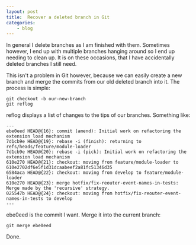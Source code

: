 ```yaml
---
layout: post
title:  Recover a deleted branch in Git
categories:
    - blog
---
```

In general I delete branches as I am finished with them. Sometimes however, I end up with multiple branches hanging around so I end up needing to clean up. It is on these occasions, that I have accidentally deleted branches I still need.

This isn't a problem in Git however, because we can easily create a new branch and merge the commits from our old deleted branch into it. The process is simple:

    git checkout -b our-new-branch
    git reflog

reflog displays a list of changes to the tips of our branches. Something like:

    ---
    ebe0eed HEAD@{16}: commit (amend): Initial work on refactoring the extension load mechanism
    7d1cb9e HEAD@{19}: rebase -i (finish): returning to refs/heads/feature/module-loader
    7d1cb9e HEAD@{20}: rebase -i (pick): Initial work on refactoring the extension load mechanism
    610e270 HEAD@{21}: checkout: moving from feature/module-loader to 610e2702df6e5f1d31dcaabeef2a81fc51346d35
    6584aca HEAD@{22}: checkout: moving from develop to feature/module-loader
    610e270 HEAD@{23}: merge hotfix/fix-reouter-event-names-in-tests: Merge made by the 'recursive' strategy.
    025547b HEAD@{24}: checkout: moving from hotfix/fix-reouter-event-names-in-tests to develop
    ---

ebe0eed is the commit I want. Merge it into the current branch:

    git merge ebe0eed

Done.
